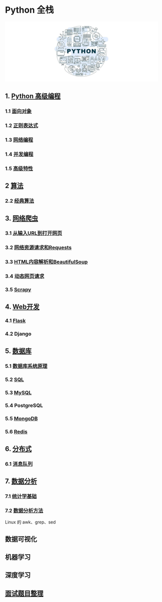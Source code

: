 # Python 全栈

![](./assets/images/00.jpg)

## 1. [Python 高级编程](Python高级编程)

### 1.1 [面向对象](Python高级编程/面向对象.md)

### 1.2 [正则表达式](Python高级编程/正则表达式.md)

### 1.3 [网络编程](Python高级编程/网络编程.md)

### 1.4 [并发编程](Python高级编程/并发编程.md)

### 1.5 [高级特性](Python高级编程/高级特性.md)

## 2 [算法](算法)

### 2.2 [经典算法](算法/经典算法.md)

## 3. [网络爬虫](网络爬虫)

### 3.1 [从输入URL到打开网页](网络爬虫/从输入URL到打开网页.md)

### 3.2 [网络资源请求和Requests](网络爬虫/网络资源请求和Requests.md)

### 3.3 [HTML内容解析和BeautifulSoup](网络爬虫/HTML内容解析和BeautifulSoup.md)

### 3.4 [动态网页请求](网络爬虫/动态网页请求.md)

### 3.5 [Scrapy](网络爬虫/Scrapy.md)

## 4. [Web开发](Web开发)

### 4.1 [Flask](Web开发/Flask.md)

### 4.2 Django

## 5. [数据库](数据库)

### 5.1 [数据库系统原理](数据库/数据库系统原理.md)

### 5.2 [SQL](数据库/SQL.md)

### 5.3 [MySQL](数据库/MySQL.md)

### 5.4 PostgreSQL

### 5.5 [MongoDB](数据库/MongoDB.md)

### 5.6 [Redis](数据库/Redis.md)

## 6. [分布式](分布式)

### 6.1 [消息队列](分布式/消息队列.md)

## 7. [数据分析](数据分析)

### 7.1 [统计学基础](数据分析/统计学基础.md)

### 7.2 [数据分析方法](数据分析/数据分析方法.md)

Linux 的 awk、grep、sed

## 数据可视化

## 机器学习

## 深度学习

## [面试题目整理](面试题目整理)